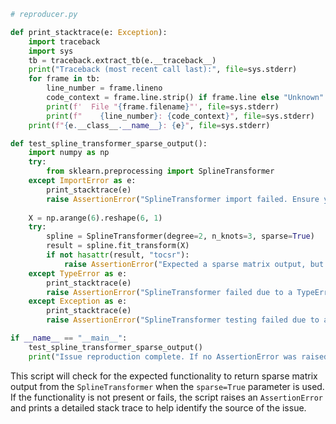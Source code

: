 ```python
# reproducer.py

def print_stacktrace(e: Exception):
    import traceback
    import sys
    tb = traceback.extract_tb(e.__traceback__)
    print("Traceback (most recent call last):", file=sys.stderr)
    for frame in tb:
        line_number = frame.lineno
        code_context = frame.line.strip() if frame.line else "Unknown"
        print(f'  File "{frame.filename}"', file=sys.stderr)
        print(f"    {line_number}: {code_context}", file=sys.stderr)
    print(f"{e.__class__.__name__}: {e}", file=sys.stderr)

def test_spline_transformer_sparse_output():
    import numpy as np
    try:
        from sklearn.preprocessing import SplineTransformer
    except ImportError as e:
        print_stacktrace(e)
        raise AssertionError("SplineTransformer import failed. Ensure you have sklearn installed and up-to-date.")
    
    X = np.arange(6).reshape(6, 1)
    try:
        spline = SplineTransformer(degree=2, n_knots=3, sparse=True)
        result = spline.fit_transform(X)
        if not hasattr(result, "tocsr"):
            raise AssertionError("Expected a sparse matrix output, but got an ndarray.")
    except TypeError as e:
        print_stacktrace(e)
        raise AssertionError("SplineTransformer failed due to a TypeError. Likely, the 'sparse' parameter is not recognized.")
    except Exception as e:
        print_stacktrace(e)
        raise AssertionError("SplineTransformer testing failed due to an unexpected error.")

if __name__ == "__main__":
    test_spline_transformer_sparse_output()
    print("Issue reproduction complete. If no AssertionError was raised, the issue is likely resolved.")
```

This script will check for the expected functionality to return sparse matrix output from the `SplineTransformer` when the `sparse=True` parameter is used. If the functionality is not present or fails, the script raises an `AssertionError` and prints a detailed stack trace to help identify the source of the issue.